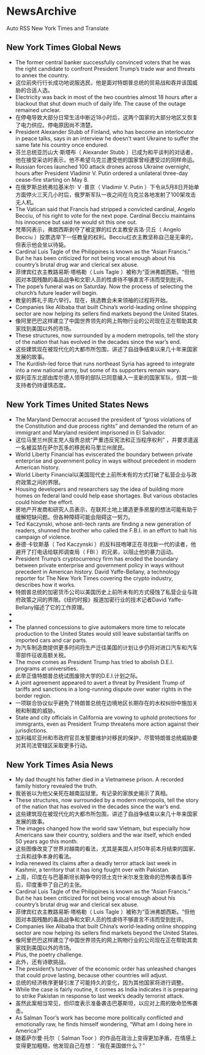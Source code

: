 # NewsArchive
Auto RSS New York Times and Translate

## New York Times Global News
* The former central banker successfully convinced voters that he was the right candidate to confront President Trump’s trade war and threats to annex the country.
* 这位前央行行长成功地说服选民，他是面对特朗普总统的贸易战和吞并该国威胁的合适人选。
* Electricity was back in most of the two countries almost 18 hours after a blackout that shut down much of daily life. The cause of the outage remained unclear.
* 在停电导致大部分日常生活中断近18小时后，这两个国家的大部分地区又恢复了电力供应。停电原因尚不清楚。
* President Alexander Stubb of Finland, who has become an interlocutor in peace talks, says in an interview he doesn’t want Ukraine to suffer the same fate his country once endured.
* 芬兰总统亚历山大·斯塔布（ Alexander Stubb ）已成为和平谈判的对话者，他在接受采访时表示，他不希望乌克兰遭受他的国家曾经遭受过的同样命运。
* Russian forces launched 100 attack drones across Ukraine overnight, hours after President Vladimir V. Putin ordered a unilateral three-day cease-fire starting on May 8.
* 在俄罗斯总统弗拉基米尔· V ·普京（ Vladimir V. Putin ）下令从5月8日开始单方面停火三天几小时后，俄罗斯军队一夜之间在乌克兰各地发射了100架攻击无人机。
* The Vatican said that Francis had stripped a convicted cardinal, Angelo Becciu, of his right to vote for the next pope. Cardinal Becciu maintains his innocence but said he would sit this one out.
* 梵蒂冈表示，弗朗西斯剥夺了被定罪的红衣主教安吉洛·贝丘（ Angelo Becciu ）投票选举下一任教皇的权利。Becciu红衣主教坚称自己是无辜的，但表示他会坐以待毙。
* Cardinal Luis Tagle of the Philippines is known as the “Asian Francis.” But he has been criticized for not being vocal enough about his country’s brutal drug war and clerical sex abuse.
* 菲律宾红衣主教路易斯·塔格勒（ Luis Tagle ）被称为“亚洲弗朗西斯。“但他因对本国残酷的毒品战争和文职人员的性虐待不够直言不讳而受到批评。
* The pope’s funeral was on Saturday. Now the process of selecting the church’s future leader will begin.
* 教皇的葬礼于周六举行。现在，挑选教会未来领袖的过程将开始。
* Companies like Alibaba that built China’s world-leading online shopping sector are now helping its sellers find markets beyond the United States.
* 像阿里巴巴这样建立了中国世界领先的网上购物行业的公司现在正在帮助其卖家找到美国以外的市场。
* These structures, now surrounded by a modern metropolis, tell the story of the nation that has evolved in the decades since the war’s end.
* 这些建筑现在被现代化的大都市所包围，讲述了自战争结束以来几十年来国家发展的故事。
* The Kurdish-led force that runs northeast Syria has agreed to integrate into a new national army, but some of its supporters remain wary.
* 叙利亚东北部由库尔德人领导的部队已同意编入一支新的国家军队，但其一些支持者仍持谨慎态度。

## New York Times United States News
* The Maryland Democrat accused the president of “gross violations of the Constitution and due process rights” and demanded the return of an immigrant and Maryland resident imprisoned in El Salvador.
* 这位马里兰州民主党人指责总统“严重违反宪法和正当程序权利” ，并要求遣返一名被监禁在萨尔瓦多的移民和马里兰州居民。
* World Liberty Financial has eviscerated the boundary between private enterprise and government policy in ways without precedent in modern American history.
* World Liberty Financial以美国现代史上前所未有的方式打破了私营企业与政府政策之间的界限。
* Housing developers and researchers say the idea of building more homes on federal land could help ease shortages. But various obstacles could hinder the effort.
* 房地产开发商和研究人员表示，在联邦土地上建造更多房屋的想法可能有助于缓解短缺问题。但各种障碍可能会阻碍这一努力。
* Ted Kaczynski, whose anti-tech rants are finding a new generation of readers, shunned the brother who called the F.B.I. in an effort to halt his campaign of violence.
* 泰德·卡钦斯基（ Ted Kaczynski ）的反科技咆哮正在寻找新一代的读者，他避开了打电话给联邦调查局（ FBI ）的兄弟，以阻止他的暴力运动。
* President Trump’s cryptocurrency firm has eroded the boundary between private enterprise and government policy in ways without precedent in American history. David Yaffe-Bellany, a technology reporter for The New York Times covering the crypto industry, describes how it works.
* 特朗普总统的加密货币公司以美国历史上前所未有的方式侵蚀了私营企业与政府政策之间的界限。《纽约时报》报道加密行业的技术记者David Yaffe-Bellany描述了它的工作原理。
* 
* 
* The planned concessions to give automakers more time to relocate production to the United States would still leave substantial tariffs on imported cars and car parts.
* 为汽车制造商提供更多时间将生产迁往美国的计划让步仍将对进口汽车和汽车零部件征收高额关税。
* The move comes as President Trump has tried to abolish D.E.I. programs at universities.
* 此举正值特朗普总统试图废除大学的D.E.I.计划之际。
* A joint agreement appeared to avert a threat by President Trump of tariffs and sanctions in a long-running dispute over water rights in the border region.
* 一项联合协议似乎避免了特朗普总统在边境地区长期存在的水权纠纷中施加关税和制裁的威胁。
* State and city officials in California are vowing to uphold protections for immigrants, even as President Trump threatens more action against their jurisdictions.
* 加利福尼亚州和市政府官员发誓要维护对移民的保护，尽管特朗普总统威胁要对其司法管辖区采取更多行动。

## New York Times Asia News
* My dad thought his father died in a Vietnamese prison. A recorded family history revealed the truth.
* 我爸爸以为他父亲死在越南监狱里。有记录的家族史揭示了真相。
* These structures, now surrounded by a modern metropolis, tell the story of the nation that has evolved in the decades since the war’s end.
* 这些建筑现在被现代化的大都市所包围，讲述了自战争结束以来几十年来国家发展的故事。
* The images changed how the world saw Vietnam, but especially how Americans saw their country, soldiers and the war itself, which ended 50 years ago this month.
* 这些图像改变了世界对越南的看法，尤其是美国人对50年前本月结束的国家、士兵和战争本身的看法。
* India renewed its claims after a deadly terror attack last week in Kashmir, a territory that it has long fought over with Pakistan.
* 上周，印度在与巴基斯坦长期争夺的领土克什米尔发生致命的恐怖袭击事件后，印度重申了自己的主张。
* Cardinal Luis Tagle of the Philippines is known as the “Asian Francis.” But he has been criticized for not being vocal enough about his country’s brutal drug war and clerical sex abuse.
* 菲律宾红衣主教路易斯·塔格勒（ Luis Tagle ）被称为“亚洲弗朗西斯。“但他因对本国残酷的毒品战争和文职人员的性虐待不够直言不讳而受到批评。
* Companies like Alibaba that built China’s world-leading online shopping sector are now helping its sellers find markets beyond the United States.
* 像阿里巴巴这样建立了中国世界领先的网上购物行业的公司现在正在帮助其卖家找到美国以外的市场。
* Plus, the poetry challenge.
* 此外，还有诗歌挑战。
* The president’s turnover of the economic order has unleashed changes that could prove lasting, because other countries will adjust.
* 总统的经济秩序更替引发了可能持久的变化，因为其他国家将进行调整。
* While the case is fairly routine, it comes as India indicates it is preparing to strike Pakistan in response to last week’s deadly terrorist attack.
* 虽然此案相当常见，但印度表示准备袭击巴基斯坦，以应对上周的致命恐怖袭击。
* As Salman Toor’s work has become more politically conflicted and emotionally raw, he finds himself wondering, “What am I doing here in America?”
* 随着萨尔曼·托尔（ Salman Toor ）的作品在政治上变得更加矛盾，在情感上变得更加粗糙，他发现自己在想： “我在美国做什么？”

